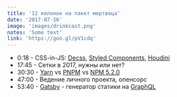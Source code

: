 ```yaml
---
title: '12 колонок на пакет мертвеца'
date: '2017-07-16'
image: 'images/drinkcast.png'
notes: 'Some text'
link: 'https://goo.gl/pV1cdq'
---
```


* 0:18 - CSS-in-JS: [Decss](https://github.com/kossnocorp/decss), [Styled Components](https://github.com/styled-components/styled-components), [Houdini](https://habrahabr.ru/company/mailru/blog/282027/)
* 17:45 - Сетки в 2017, нужны или нет?
* 30:30 - [Yarn](https://yarnpkg.com/lang/en/) vs [PNPM](https://pnpm.js.org/) vs [NPM 5.2.0](https://www.npmjs.com/)
* 47:00 - Ведение личного проекта, опенсорс
* 53:40 - [Gatsby](https://github.com/gatsbyjs/gatsby) - генератор статики на [GraphQL](http://graphql.org/)
